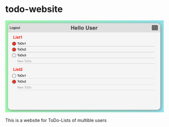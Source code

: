 # todo-website

![Example Image](ExampleImage.png)

This is a website for ToDo-Lists of multible users